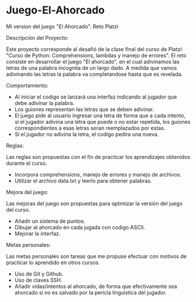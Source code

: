# Juego-El-Ahorcado
Mi version del juego "El Ahorcado". Reto Platzi

Descripción del Proyecto:

Este proyecto corresponde al desafió de la clase final del curso de Platzi: "Curso de Python: Comprehensions, lambdas y manejo de errores". El reto consiste en desarrollar el juego "El ahorcado", en el cual adivinamos las letras de una palabra incognita de un largo dado. A medida que vamos adivinando las letras la palabra va completandose hasta que es revelada.

Comportamiento:

- Al iniciar el codigo se lanzará una interfaz indicando al jugador que debe adivinar la palabra. 
- Los guiones representan las letras que se deben adivinar.
- El juego pide al usuario ingresar una letra de forma que a cada intento, si el jugador adivina una letra que puede o no estar repetida, los guiones correspondientes a esas     letras seran reemplazados por estas.
- Si el jugador no adivina la letra, el codigo pedira una nueva.

Reglas:

Las reglas son propuestas con el fin de practicar los aprendizajes obtenidos durante el curso.
- Incorpora comprehensions, manejo de errores y manejo de archivos.
- Utilizar el archivo data.txt y leerlo para obtener palabras.

Mejora del juego:

Las mejoras del juego son propuestas para optimizar la versión del juego del curso.
- Añadir un sistema de puntos.
- Dibujar al ahorcado en cada jugada con codigo ASCII.
- Mejorar la interfaz.

Metas personales:

Las metas personales son tareas que me propuse efectuar con motivos de practicar lo aprendido en otros cursos.
- Uso de Git y Github.
- Uso de claves SSH.
- Añadir vidas/intentos al ahorcado, de forma que efectivamente sea ahorcado si no es salvado por la pericia linguistica del jugador.

